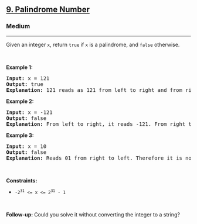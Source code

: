 <h2>
    <a href="https://leetcode.com/problems/palindrome-number">
        9. Palindrome Number
    </a>
</h2>

<h3>Medium</h3>
<hr>
<p>

Given an integer <code>x</code>, return <code>true</code> if <code>x</code> is a palindrome, and <code>false</code> otherwise.
</p>

<p>&nbsp;</p>
<p><strong class="example">Example 1:</strong></p>

<pre>
<strong>Input:</strong> x = 121
<strong>Output:</strong> true
<strong>Explanation:</strong> 121 reads as 121 from left to right and from right to left.
</pre>

<p><strong class="example">Example 2:</strong></p>

<pre>
<strong>Input:</strong> x = -121
<strong>Output:</strong> false
<strong>Explanation:</strong> From left to right, it reads -121. From right to left, it becomes 121-. Therefore it is not a palindrome.
</pre>

<p><strong class="example">Example 3:</strong></p>

<pre>
<strong>Input:</strong> x = 10
<strong>Output:</strong> false
<strong>Explanation:</strong> Reads 01 from right to left. Therefore it is not a palindrome.
</pre>


<p>&nbsp;</p>
<p><strong>Constraints:</strong></p>
<ul>
	<li><code>-2<sup>31</sup> <= x <= 2<sup>31</sup> - 1</code></li>
</ul>

<p>&nbsp;</p>
<strong>Follow-up:&nbsp;</strong>Could you solve it without converting the integer to a string?
